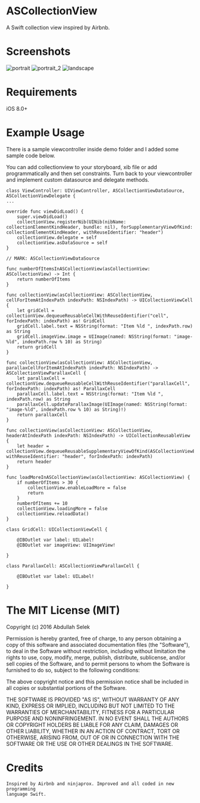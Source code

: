 # ASCollectionView
A Swift collection view inspired by Airbnb.

# Screenshots

![portrait](https://github.com/abdullahselek/ASCollectionView/blob/master/screenshots/ascollectionview_1.png)
![portrait_2](https://github.com/abdullahselek/ASCollectionView/blob/master/screenshots/ascollectionview_2.png)
![landscape](https://github.com/abdullahselek/ASCollectionView/blob/master/screenshots/ascollectionview_3.png)

# Requirements
iOS 8.0+

# Example Usage

There is a sample viewcontroller inside demo folder and I added some sample code below.

You can add collectionview to your storyboard, xib file or add programmatically and then set constraints. Turn back to your
viewcontroller and implement custom datasource and delegate methods.

	class ViewController: UIViewController, ASCollectionViewDataSource, ASCollectionViewDelegate {
	...

	override func viewDidLoad() {
        super.viewDidLoad()
        collectionView.registerNib(UINib(nibName: collectionElementKindHeader, bundle: nil), forSupplementaryViewOfKind: collectionElementKindHeader, withReuseIdentifier: "header")
        collectionView.delegate = self
        collectionView.asDataSource = self
    }

    // MARK: ASCollectionViewDataSource
    
    func numberOfItemsInASCollectionView(asCollectionView: ASCollectionView) -> Int {
        return numberOfItems
    }
    
    func collectionView(asCollectionView: ASCollectionView, cellForItemAtIndexPath indexPath: NSIndexPath) -> UICollectionViewCell {
        let gridCell = collectionView.dequeueReusableCellWithReuseIdentifier("cell", forIndexPath: indexPath) as! GridCell
        gridCell.label.text = NSString(format: "Item %ld ", indexPath.row) as String
        gridCell.imageView.image = UIImage(named: NSString(format: "image-%ld", indexPath.row % 10) as String)
        return gridCell
    }
    
    func collectionView(asCollectionView: ASCollectionView, parallaxCellForItemAtIndexPath indexPath: NSIndexPath) -> ASCollectionViewParallaxCell {
        let parallaxCell = collectionView.dequeueReusableCellWithReuseIdentifier("parallaxCell", forIndexPath: indexPath) as! ParallaxCell
        parallaxCell.label.text = NSString(format: "Item %ld ", indexPath.row) as String
        parallaxCell.updateParallaxImage(UIImage(named: NSString(format: "image-%ld", indexPath.row % 10) as String)!)
        return parallaxCell
    }
    
    func collectionView(asCollectionView: ASCollectionView, headerAtIndexPath indexPath: NSIndexPath) -> UICollectionReusableView {
        let header = collectionView.dequeueReusableSupplementaryViewOfKind(ASCollectionViewElement.Header, withReuseIdentifier: "header", forIndexPath: indexPath)
        return header
    }
    
    func loadMoreInASCollectionView(asCollectionView: ASCollectionView) {
        if numberOfItems > 30 {
            collectionView.enableLoadMore = false
            return
        }
        numberOfItems += 10
        collectionView.loadingMore = false
        collectionView.reloadData()
    }

    class GridCell: UICollectionViewCell {
    
    	@IBOutlet var label: UILabel!
    	@IBOutlet var imageView: UIImageView!
    
	}

	class ParallaxCell: ASCollectionViewParallaxCell {
    
    	@IBOutlet var label: UILabel!
    
	}

# The MIT License (MIT)

Copyright (c) 2016 Abdullah Selek

Permission is hereby granted, free of charge, to any person obtaining a copy
of this software and associated documentation files (the "Software"), to deal
in the Software without restriction, including without limitation the rights
to use, copy, modify, merge, publish, distribute, sublicense, and/or sell
copies of the Software, and to permit persons to whom the Software is
furnished to do so, subject to the following conditions:

The above copyright notice and this permission notice shall be included in all
copies or substantial portions of the Software.

THE SOFTWARE IS PROVIDED "AS IS", WITHOUT WARRANTY OF ANY KIND, EXPRESS OR
IMPLIED, INCLUDING BUT NOT LIMITED TO THE WARRANTIES OF MERCHANTABILITY,
FITNESS FOR A PARTICULAR PURPOSE AND NONINFRINGEMENT. IN NO EVENT SHALL THE
AUTHORS OR COPYRIGHT HOLDERS BE LIABLE FOR ANY CLAIM, DAMAGES OR OTHER
LIABILITY, WHETHER IN AN ACTION OF CONTRACT, TORT OR OTHERWISE, ARISING FROM,
OUT OF OR IN CONNECTION WITH THE SOFTWARE OR THE USE OR OTHER DEALINGS IN THE
SOFTWARE.

# Credits

	Inspired by Airbnb and ninjaprox. Improved and all coded in new programming 
	language Swift.




